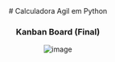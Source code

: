 <div align="center">
  # Calculadora Agil em Python
  <br/>
  
  ### Kanban Board (Final)
  ![image](https://user-images.githubusercontent.com/61234925/222132240-380b6fca-2abe-4238-805e-0d395ac23c34.png)

 <div>
